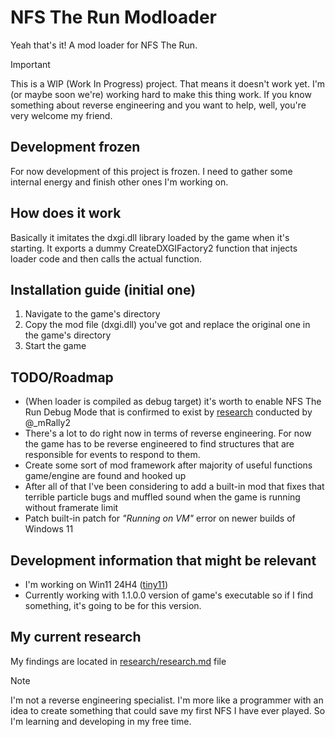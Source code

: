 # NFS The Run Modloader
Yeah that's it! A mod loader for NFS The Run.

> [!IMPORTANT]
> This is a WIP (Work In Progress) project. That means it doesn't work yet. I'm (or maybe soon we're) working hard
> to make this thing work. If you know something about reverse engineering and you want to help, well, you're very welcome my friend.

## Development frozen
For now development of this project is frozen. I need to gather some internal energy and finish other ones I'm working on.

## How does it work
Basically it imitates the dxgi.dll library loaded by the game when it's starting. It exports a dummy CreateDXGIFactory2 function
that injects loader code and then calls the actual function.

## Installation guide (initial one)
1. Navigate to the game's directory
2. Copy the mod file (dxgi.dll) you've got and replace the original one in the game's directory
3. Start the game

## TODO/Roadmap
- (When loader is compiled as debug target) it's worth to enable NFS The Run Debug Mode that is confirmed to exist by [research](https://github.com/mRally2/The-Run-Tools-Research.git) conducted by @_mRally2
- There's a lot to do right now in terms of reverse engineering. For now the game has to be reverse engineered to find structures that are responsible
for events to respond to them.
- Create some sort of mod framework after majority of useful functions game/engine are found and hooked up
- After all of that I've been considering to add a built-in mod that fixes that terrible particle bugs and muffled sound when the game is running without framerate limit
- Patch built-in patch for *"Running on VM"* error on newer builds of Windows 11

## Development information that might be relevant
- I'm working on Win11 24H4 ([tiny11](https://github.com/ntdevlabs/tiny11builder))
- Currently working with 1.1.0.0 version of game's executable so if I find something, it's going to be for this version.

## My current research
My findings are located in [research/research.md](./research/research.md) file

> [!NOTE]
> I'm not a reverse engineering specialist. I'm more like a programmer with an idea to create something that could
> save my first NFS I have ever played. So I'm learning and developing in my free time.
